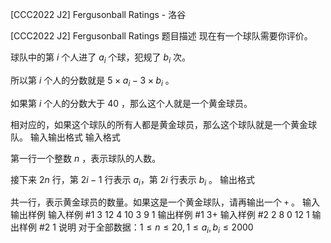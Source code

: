 



[CCC2022 J2] Fergusonball Ratings - 洛谷














[CCC2022 J2] Fergusonball Ratings
题目描述
现在有一个球队需要你评价。

球队中的第 $i$ 个人进了 $a_i$ 个球，犯规了 $b_i$ 次。

所以第 $i$ 个人的分数就是 $5\times a_i-3\times b_i$ 。

如果第 $i$ 个人的分数大于 $40$ ，那么这个人就是一个黄金球员。

相对应的，如果这个球队的所有人都是黄金球员，那么这个球队就是一个黄金球队。
输入输出格式
输入格式

第一行一个整数 $n$ ，表示球队的人数。

接下来 $2n$ 行，第 $2 i - 1$ 行表示 $a_i$，第 $2 i$ 行表示 $b_i$ 。
输出格式

共一行，表示黄金球员的数量。如果这是一个黄金球队，请再输出一个 `+` 。
输入输出样例
输入样例 #1
3
12
4
10
3
9
1
输出样例 #1
3+
输入样例 #2
2
8
0
12
1
输出样例 #2
1
说明
对于全部数据：$1\le n\le 20,1\le a_i,b_i\le2000$






